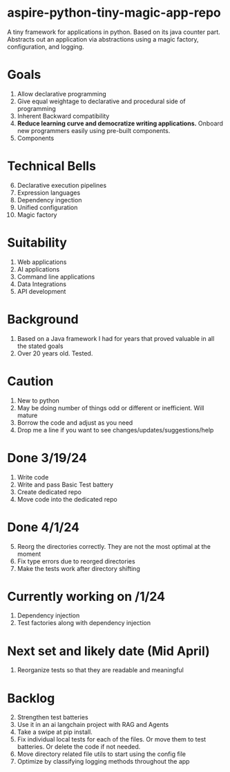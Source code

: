 # aspire-python-tiny-magic-app-repo
A tiny framework for applications in python. Based on its java counter part. Abstracts out an application via abstractions using a magic factory, configuration, and logging.

# Goals
1. Allow declarative programming
2. Give equal weightage to declarative and procedural side of programming
3. Inherent Backward compatibility
4. **Reduce learning curve and democratize writing applications.** Onboard new programmers easily using pre-built components. 
5. Components

# Technical Bells
6. Declarative execution pipelines
6. Expression languages
7. Dependency ingection
8. Unified configuration 
9. Magic factory

# Suitability
1. Web applications
2. AI applications
3. Command line applications
4. Data Integrations
5. API development

# Background
1. Based on a Java framework I had for years that proved valuable in all the stated goals
2. Over 20 years old. Tested.

# Caution
1. New to python
2. May be doing number of things odd or different or inefficient. Will mature
3. Borrow the code and adjust as you need
4. Drop me a line if you want to see changes/updates/suggestions/help

# Done 3/19/24
1. Write code
2. Write and pass Basic Test battery
3. Create dedicated repo
4. Move code into the dedicated repo

# Done 4/1/24
5. Reorg the directories correctly. They are not the most optimal at the moment
6. Fix type errors due to reorged directories
7. Make the tests work after directory shifting

# Currently working on /1/24
1. Dependency injection
2. Test factories along with dependency injection

# Next set and likely date (Mid April)
1. Reorganize tests so that they are readable and meaningful

# Backlog
2. Strengthen test batteries
3. Use it in an ai langchain project with RAG and Agents
4. Take a swipe at pip install.
5. Fix individual local tests for each of the files. Or move them to test batteries. Or delete the code if not needed.
6. Move directory related file utils to start using the config file
7. Optimize by classifying logging methods throughout the app
